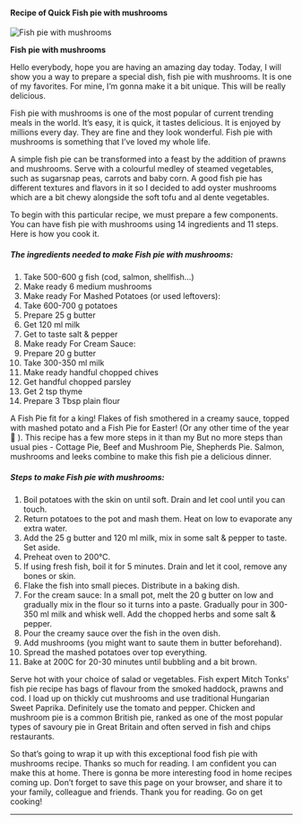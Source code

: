             

#### Recipe of Quick Fish pie with mushrooms

![Fish pie with mushrooms](https://img-global.cpcdn.com/recipes/b5bf650a0927c17d/751x532cq70/fish-pie-with-mushrooms-recipe-main-photo.jpg)

**Fish pie with mushrooms**

Hello everybody, hope you are having an amazing day today. Today, I will show you a way to prepare a special dish, fish pie with mushrooms. It is one of my favorites. For mine, I’m gonna make it a bit unique. This will be really delicious.

Fish pie with mushrooms is one of the most popular of current trending meals in the world. It’s easy, it is quick, it tastes delicious. It is enjoyed by millions every day. They are fine and they look wonderful. Fish pie with mushrooms is something that I’ve loved my whole life.

A simple fish pie can be transformed into a feast by the addition of prawns and mushrooms. Serve with a colourful medley of steamed vegetables, such as sugarsnap peas, carrots and baby corn. A good fish pie has different textures and flavors in it so I decided to add oyster mushrooms which are a bit chewy alongside the soft tofu and al dente vegetables.

To begin with this particular recipe, we must prepare a few components. You can have fish pie with mushrooms using 14 ingredients and 11 steps. Here is how you cook it.

##### The ingredients needed to make Fish pie with mushrooms:

1.  Take 500-600 g fish (cod, salmon, shellfish…)
2.  Make ready 6 medium mushrooms
3.  Make ready For Mashed Potatoes (or used leftovers):
4.  Take 600-700 g potatoes
5.  Prepare 25 g butter
6.  Get 120 ml milk
7.  Get to taste salt & pepper
8.  Make ready For Cream Sauce:
9.  Prepare 20 g butter
10.  Take 300-350 ml milk
11.  Make ready handful chopped chives
12.  Get handful chopped parsley
13.  Get 2 tsp thyme
14.  Prepare 3 Tbsp plain flour

A Fish Pie fit for a king! Flakes of fish smothered in a creamy sauce, topped with mashed potato and a Fish Pie for Easter! (Or any other time of the year 🙂 ). This recipe has a few more steps in it than my But no more steps than usual pies - Cottage Pie, Beef and Mushroom Pie, Shepherds Pie. Salmon, mushrooms and leeks combine to make this fish pie a delicious dinner.

##### Steps to make Fish pie with mushrooms:

1.  Boil potatoes with the skin on until soft. Drain and let cool until you can touch.
2.  Return potatoes to the pot and mash them. Heat on low to evaporate any extra water.
3.  Add the 25 g butter and 120 ml milk, mix in some salt & pepper to taste. Set aside.
4.  Preheat oven to 200°C.
5.  If using fresh fish, boil it for 5 minutes. Drain and let it cool, remove any bones or skin.
6.  Flake the fish into small pieces. Distribute in a baking dish.
7.  For the cream sauce: In a small pot, melt the 20 g butter on low and gradually mix in the flour so it turns into a paste. Gradually pour in 300-350 ml milk and whisk well. Add the chopped herbs and some salt & pepper.
8.  Pour the creamy sauce over the fish in the oven dish.
9.  Add mushrooms (you might want to saute them in butter beforehand).
10.  Spread the mashed potatoes over top everything.
11.  Bake at 200C for 20-30 minutes until bubbling and a bit brown.

Serve hot with your choice of salad or vegetables. Fish expert Mitch Tonks' fish pie recipe has bags of flavour from the smoked haddock, prawns and cod. I load up on thickly cut mushrooms and use traditional Hungarian Sweet Paprika. Definitely use the tomato and pepper. Chicken and mushroom pie is a common British pie, ranked as one of the most popular types of savoury pie in Great Britain and often served in fish and chips restaurants.

So that’s going to wrap it up with this exceptional food fish pie with mushrooms recipe. Thanks so much for reading. I am confident you can make this at home. There is gonna be more interesting food in home recipes coming up. Don’t forget to save this page on your browser, and share it to your family, colleague and friends. Thank you for reading. Go on get cooking!

* * *